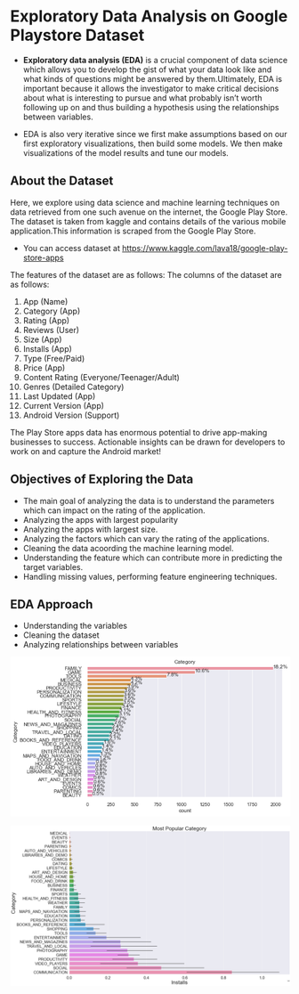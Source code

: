 # Exploratory Data Analysis on Google Playstore Dataset

- **Exploratory data analysis (EDA)** is a crucial component of data science which allows you to develop the gist of what your data look like and what kinds of questions might be answered by them.Ultimately, EDA is important because it allows the investigator to make critical decisions about what is interesting to pursue and what probably isn’t worth following up on and thus building a hypothesis using the relationships between variables.

- EDA is also very iterative since we first make assumptions based on our first exploratory visualizations, then build some models. We then make visualizations of the model results and tune our models.


## About the Dataset

Here, we explore using data science and machine learning techniques on data retrieved from one such avenue on the internet, the Google Play Store.
The dataset is taken from kaggle and contains details of the various mobile application.This information is scraped from the Google Play Store.

- You can access dataset at <https://www.kaggle.com/lava18/google-play-store-apps>

The features of the dataset are as follows:
The columns of the dataset are as follows:

1. App (Name)
2. Category (App)
3. Rating (App)
4. Reviews (User)
5. Size (App)
6. Installs (App)
7. Type (Free/Paid)
8. Price (App)
9. Content Rating (Everyone/Teenager/Adult)
10. Genres (Detailed Category)
11. Last Updated (App)
12. Current Version (App)
13. Android Version (Support)

The Play Store apps data has enormous potential to drive app-making businesses to success. Actionable insights can be drawn for developers to work on and capture the Android market!


## Objectives of Exploring the Data

- The main goal of analyzing the data is to understand the parameters which can impact on the rating of the application.
- Analyzing the apps with largest popularity
- Analyzing the apps with largest size.
- Analyzing the factors which can vary the rating of the applications.
- Cleaning the data acoording the machine learning model. 
- Understanding the feature which can contribute more in predicting the target variables.
- Handling missing values, performing feature engineering techniques.

## EDA Approach
- Understanding the variables
- Cleaning the dataset
- Analyzing relationships between variables



![](https://github.com/kanasepratik/Google-Playstore-Dataset-Analysis/blob/master/Plots/bar_categorical%20(1).png?raw=true)



![](https://github.com/kanasepratik/Google-Playstore-Dataset-Analysis/blob/master/Plots/bar_categorical%20(2).png?raw=true)

